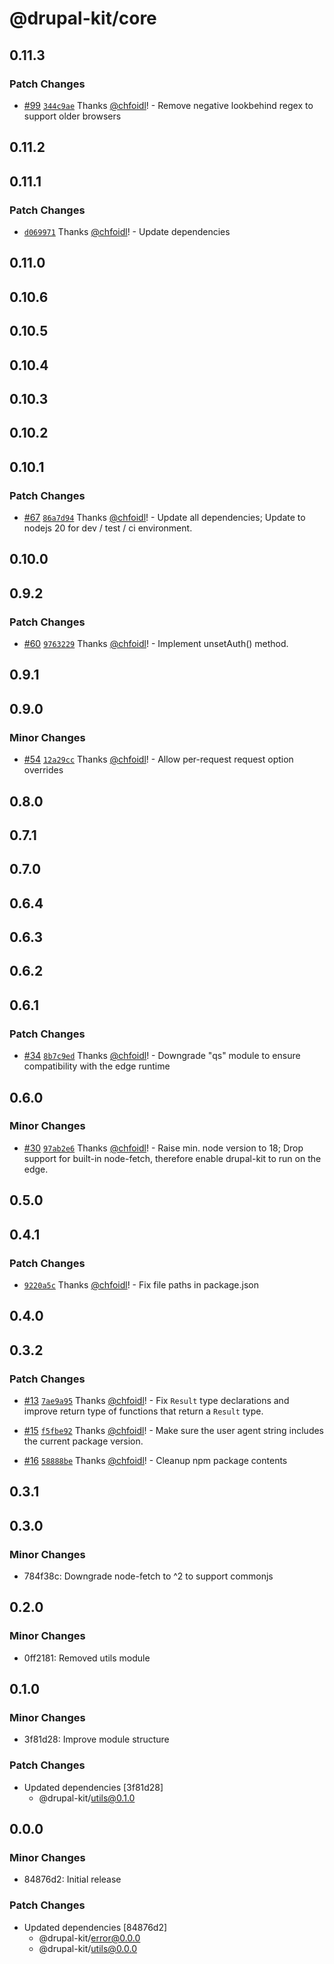 # @drupal-kit/core

## 0.11.3

### Patch Changes

- [#99](https://github.com/wunderwerkio/drupal-kit/pull/99) [`344c9ae`](https://github.com/wunderwerkio/drupal-kit/commit/344c9ae8092785e70193c81547d86479b7a57a0c) Thanks [@chfoidl](https://github.com/chfoidl)! - Remove negative lookbehind regex to support older browsers

## 0.11.2

## 0.11.1

### Patch Changes

- [`d069971`](https://github.com/wunderwerkio/drupal-kit/commit/d069971854cc34f627f453c1007f861578e10ee7) Thanks [@chfoidl](https://github.com/chfoidl)! - Update dependencies

## 0.11.0

## 0.10.6

## 0.10.5

## 0.10.4

## 0.10.3

## 0.10.2

## 0.10.1

### Patch Changes

- [#67](https://github.com/wunderwerkio/drupal-kit/pull/67) [`86a7d94`](https://github.com/wunderwerkio/drupal-kit/commit/86a7d94bd30cba42cfd6235c0d0965ea608e7bcd) Thanks [@chfoidl](https://github.com/chfoidl)! - Update all dependencies; Update to nodejs 20 for dev / test / ci environment.

## 0.10.0

## 0.9.2

### Patch Changes

- [#60](https://github.com/wunderwerkio/drupal-kit/pull/60) [`9763229`](https://github.com/wunderwerkio/drupal-kit/commit/976322953351e5262d18006266436cd6180ae88f) Thanks [@chfoidl](https://github.com/chfoidl)! - Implement unsetAuth() method.

## 0.9.1

## 0.9.0

### Minor Changes

- [#54](https://github.com/wunderwerkio/drupal-kit/pull/54) [`12a29cc`](https://github.com/wunderwerkio/drupal-kit/commit/12a29cc10bd5be2740e5897ca073dab4f9e95e6b) Thanks [@chfoidl](https://github.com/chfoidl)! - Allow per-request request option overrides

## 0.8.0

## 0.7.1

## 0.7.0

## 0.6.4

## 0.6.3

## 0.6.2

## 0.6.1

### Patch Changes

- [#34](https://github.com/wunderwerkio/drupal-kit/pull/34) [`8b7c9ed`](https://github.com/wunderwerkio/drupal-kit/commit/8b7c9ed168d40ac95b0e8cbf8985bfb357cfe8f6) Thanks [@chfoidl](https://github.com/chfoidl)! - Downgrade "qs" module to ensure compatibility with the edge runtime

## 0.6.0

### Minor Changes

- [#30](https://github.com/wunderwerkio/drupal-kit/pull/30) [`97ab2e6`](https://github.com/wunderwerkio/drupal-kit/commit/97ab2e681892b67d5452eeabd5bc0d90ec185946) Thanks [@chfoidl](https://github.com/chfoidl)! - Raise min. node version to 18; Drop support for built-in node-fetch, therefore enable drupal-kit to run on the edge.

## 0.5.0

## 0.4.1

### Patch Changes

- [`9220a5c`](https://github.com/wunderwerkio/drupal-kit/commit/9220a5c270a3b23fcf1b12dffc3e4a0b84a60057) Thanks [@chfoidl](https://github.com/chfoidl)! - Fix file paths in package.json

## 0.4.0

## 0.3.2

### Patch Changes

- [#13](https://github.com/wunderwerkio/drupal-kit/pull/13) [`7ae9a95`](https://github.com/wunderwerkio/drupal-kit/commit/7ae9a95d316184e98a895a3f738ffcfabde5eacd) Thanks [@chfoidl](https://github.com/chfoidl)! - Fix `Result` type declarations and improve return type of functions that return a `Result` type.

- [#15](https://github.com/wunderwerkio/drupal-kit/pull/15) [`f5fbe92`](https://github.com/wunderwerkio/drupal-kit/commit/f5fbe92710817d89f24797cea4204d0938bd532d) Thanks [@chfoidl](https://github.com/chfoidl)! - Make sure the user agent string includes the current package version.

- [#16](https://github.com/wunderwerkio/drupal-kit/pull/16) [`58888be`](https://github.com/wunderwerkio/drupal-kit/commit/58888bea19922e1841b7017a5f7d90e33c13578a) Thanks [@chfoidl](https://github.com/chfoidl)! - Cleanup npm package contents

## 0.3.1

## 0.3.0

### Minor Changes

- 784f38c: Downgrade node-fetch to ^2 to support commonjs

## 0.2.0

### Minor Changes

- 0ff2181: Removed utils module

## 0.1.0

### Minor Changes

- 3f81d28: Improve module structure

### Patch Changes

- Updated dependencies [3f81d28]
  - @drupal-kit/utils@0.1.0

## 0.0.0

### Minor Changes

- 84876d2: Initial release

### Patch Changes

- Updated dependencies [84876d2]
  - @drupal-kit/error@0.0.0
  - @drupal-kit/utils@0.0.0
